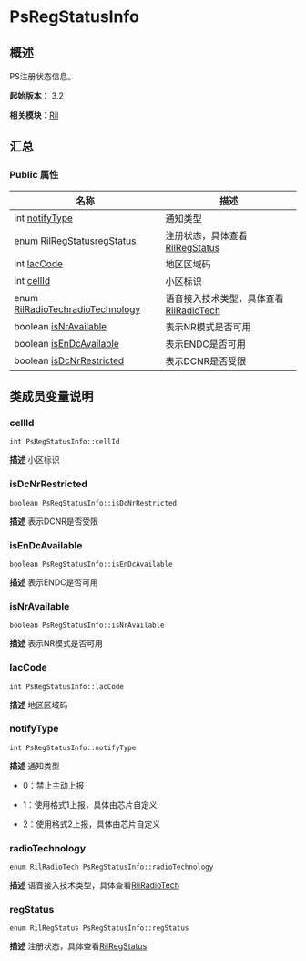 # PsRegStatusInfo


## 概述

PS注册状态信息。

**起始版本：** 3.2

**相关模块：**[Ril](_ril_v11.md)


## 汇总


### Public 属性

| 名称 | 描述 | 
| -------- | -------- |
| int [notifyType](#notifytype) | 通知类型 | 
| enum [RilRegStatus](_ril_v11.md#rilregstatus)[regStatus](#regstatus) | 注册状态，具体查看[RilRegStatus](_ril_v11.md#rilregstatus) | 
| int [lacCode](#laccode) | 地区区域码  | 
| int [cellId](#cellid) | 小区标识  | 
| enum [RilRadioTech](_ril_v11.md#rilradiotech)[radioTechnology](#radiotechnology) | 语音接入技术类型，具体查看[RilRadioTech](_ril_v11.md#rilradiotech) | 
| boolean [isNrAvailable](#isnravailable) | 表示NR模式是否可用  | 
| boolean [isEnDcAvailable](#isendcavailable) | 表示ENDC是否可用  | 
| boolean [isDcNrRestricted](#isdcnrrestricted) | 表示DCNR是否受限  | 


## 类成员变量说明


### cellId

```
int PsRegStatusInfo::cellId
```
**描述**
小区标识


### isDcNrRestricted

```
boolean PsRegStatusInfo::isDcNrRestricted
```
**描述**
表示DCNR是否受限


### isEnDcAvailable

```
boolean PsRegStatusInfo::isEnDcAvailable
```
**描述**
表示ENDC是否可用


### isNrAvailable

```
boolean PsRegStatusInfo::isNrAvailable
```
**描述**
表示NR模式是否可用


### lacCode

```
int PsRegStatusInfo::lacCode
```
**描述**
地区区域码


### notifyType

```
int PsRegStatusInfo::notifyType
```
**描述**
通知类型

- 0：禁止主动上报

- 1：使用格式1上报，具体由芯片自定义

- 2：使用格式2上报，具体由芯片自定义 


### radioTechnology

```
enum RilRadioTech PsRegStatusInfo::radioTechnology
```
**描述**
语音接入技术类型，具体查看[RilRadioTech](_ril_v11.md#rilradiotech)


### regStatus

```
enum RilRegStatus PsRegStatusInfo::regStatus
```
**描述**
注册状态，具体查看[RilRegStatus](_ril_v11.md#rilregstatus)
